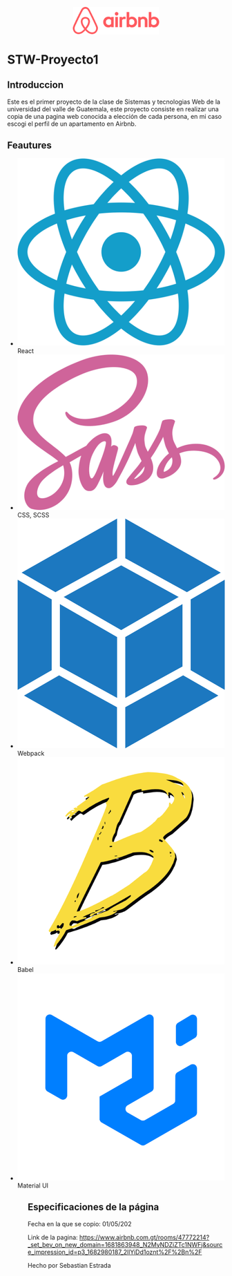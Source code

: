 <p align="center">
    <img src="./airbnb/src/assets/img/logo.png" alt="Descripción de la imagen" style="width: 200px; height: auto;"/>
</p>

# STW-Proyecto1

## Introduccion

Este es el primer proyecto de la clase de Sistemas y tecnologias Web de la universidad del valle de Guatemala, este proyecto consiste en realizar una copia de una pagina web conocida a elección de cada persona, en mi caso escogi el perfil de un apartamento en Airbnb.

## Feautures

<ul>
    <li>
        <img src="./airbnb/src/assets/img/react.png" style= ""/> React
    </li>
    <li>
        <img src="./airbnb/src/assets/vectores/styles.svg" style= ""/> CSS, SCSS
    </li>
    <li>
        <img src="./airbnb/src/assets/img/webpack.png" style= ""/> Webpack
    </li>
    <li>
        <img src="./airbnb/src/assets/img/babel.png" style= ""/> Babel
    </li>
    <li>
        <img src="./airbnb/src/assets/img/mui.png" style= ""/> Material UI
    </li>
<ul>

## Especificaciones de la página

Fecha en la que se copio: 01/05/202

Link de la pagina: https://www.airbnb.com.gt/rooms/47772214?_set_bev_on_new_domain=1681863948_N2MyNDZiZTc1NWFj&source_impression_id=p3_1682980187_2llYiDd1oznt%2F%2Bn%2F

Hecho por Sebastian Estrada
